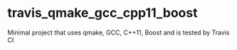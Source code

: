 # travis_qmake_gcc_cpp11_boost
Minimal project that uses qmake, GCC, C++11, Boost and is tested by Travis CI
